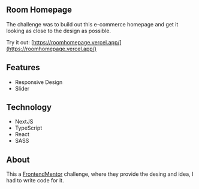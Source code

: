 ## Room Homepage
The challenge was to build out this e-commerce homepage and get it looking as close to the design as possible.

Try it out: [https://roomhomepage.vercel.app/](https://roomhomepage.vercel.app/)

## Features
- Responsive Design
- Slider

## Technology
- NextJS
- TypeScript
- React
- SASS

## About
This a [FrontendMentor](https://www.frontendmentor.io/challenges) challenge, where they provide the desing and idea, I had to write code for it.
